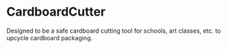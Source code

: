 # CardboardCutter
Designed to be a safe cardboard cutting tool for schools, art classes, etc. to upcycle cardboard packaging.
